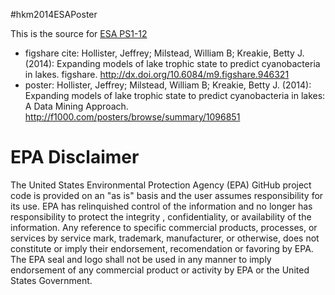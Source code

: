 #hkm2014ESAPoster

This is the source for [ESA PS1-12](http://eco.confex.com/eco/2014/webprogram/Paper48244.html)

- figshare cite: Hollister, Jeffrey; Milstead, William B; Kreakie, Betty J. (2014): Expanding models of lake trophic state to predict cyanobacteria in lakes. figshare. 
http://dx.doi.org/10.6084/m9.figshare.946321
- poster: Hollister, Jeffrey; Milstead, William B; Kreakie, Betty J. (2014): Expanding models of lake trophic state to predict cyanobacteria in lakes: A Data Mining Approach. http://f1000.com/posters/browse/summary/1096851


# EPA Disclaimer
The United States Environmental Protection Agency (EPA) GitHub project code is provided on an "as is" basis and the user assumes responsibility for its use.  EPA has relinquished control of the information and no longer has responsibility to protect the integrity , confidentiality, or availability of the information.  Any reference to specific commercial products, processes, or services by service mark, trademark, manufacturer, or otherwise, does not constitute or imply their endorsement, recomendation or favoring by EPA.  The EPA seal and logo shall not be used in any manner to imply endorsement of any commercial product or activity by EPA or the United States Government. 